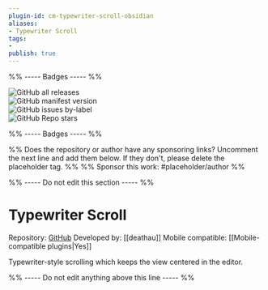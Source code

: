 ```yaml
---
plugin-id: cm-typewriter-scroll-obsidian
aliases:
- Typewriter Scroll
tags: 
- 
publish: true
---
```


%% ----- Badges ----- %%

![GitHub all releases](https://img.shields.io/github/downloads/deathau/cm-typewriter-scroll-obsidian/total?color=573E7A&logo=github&style=for-the-badge)   
![GitHub manifest version](https://img.shields.io/github/manifest-json/v/deathau/cm-typewriter-scroll-obsidian?color=573E7A&logo=github&style=for-the-badge)   
![GitHub issues by-label](https://img.shields.io/github/issues/deathau/cm-typewriter-scroll-obsidian/help%20wanted?color=573E7A&logo=github&style=for-the-badge)   
![GitHub Repo stars](https://img.shields.io/github/stars/deathau/cm-typewriter-scroll-obsidian?color=573E7A&logo=github&style=for-the-badge)

%% ----- Badges ----- %%

%% Does the repository or author have any sponsoring links? Uncomment the next line and add them below. If they don't, please delete the placeholder tag. %%
%% Sponsor this work: #placeholder/author %%

%% ----- Do not edit this section ----- %%

# Typewriter Scroll

Repository: [GitHub](https://github.com/deathau/cm-typewriter-scroll-obsidian)
Developed by: [[deathau]]
Mobile compatible: [[Mobile-compatible plugins|Yes]]

Typewriter-style scrolling which keeps the view centered in the editor.

%% ----- Do not edit anything above this line ----- %% 
